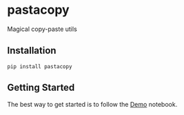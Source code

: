 # pastacopy

Magical copy-paste utils

## Installation

```shell
pip install pastacopy
```

## Getting Started

The best way to get started is to follow the [Demo](example_notebooks/demo/) notebook.
